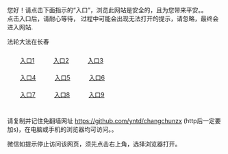 您好！请点击下面指示的“入口”，浏览此网站是安全的，且为您带来平安。。 <br/>
点击入口后，请耐心等待， 过程中可能会出现无法打开的提示，请忽略，最终会进入网站. </br>

法轮大法在长春<br/>
<div style="padding:10px"><a style="margin:20px" target="_blank" href="https://d33imgxo9kg2gx.cloudfront.net/2Qpsp?gqrzsukr" id="ccLink1" rel="nofollow">入口1</a> <a target="_blank" style="margin:20px" href="https://dfp1hrbyk2t3f.cloudfront.net/2Qpsp?uisdozin" id="ccLink2" rel="nofollow">入口2</a> <a style="margin:20px" target="_blank" href="https://d2yhcqvz8zltau.cloudfront.net/2Qpsp?fpvutyjq" id="ccLink3" rel="nofollow">入口3</a></div>

<div style="padding:10px" ><a style="margin:20px" target="_blank" href="https://d33imgxo9kg2gx.cloudfront.net/2Qpsp?gqrzsukr" id="ccLink4" rel="nofollow">入口4</a> <a style="margin:20px" href="https://dfp1hrbyk2t3f.cloudfront.net/2Qpsp?uisdozin" target="_blank" id="ccLink5" rel="nofollow">入口5</a> <a style="margin:20px" href="https://d2yhcqvz8zltau.cloudfront.net/2Qpsp?fpvutyjq" target="_blank" id="ccLink6" rel="nofollow">入口6</a></div>

<div style="padding:10px"><a style="margin:20px" target="_blank" href="https://d33imgxo9kg2gx.cloudfront.net/2Qpsp?gqrzsukr" id="ccLink7" rel="nofollow">入口7</a> <a style="margin:20px" href="https://dfp1hrbyk2t3f.cloudfront.net/2Qpsp?uisdozin" target="_blank" id="ccLink8" rel="nofollow">入口8</a> <a style="margin:20px" target="_blank" href="https://d2yhcqvz8zltau.cloudfront.net/2Qpsp?fpvutyjq" id="ccLink9" rel="nofollow">入口9</a></div>

<br/>



请复制并记住免翻墙网址 https://github.com/yntd/changchunzx (http后一定要加s)，在电脑或手机的浏览器均可访问。。<br/>

微信如提示停止访问该网页，须先点击右上角，选择浏览器打开。
